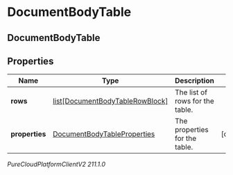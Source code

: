 # DocumentBodyTable

## DocumentBodyTable

## Properties

|Name | Type | Description | Notes|
|------------ | ------------- | ------------- | -------------|
| **rows** | [list[DocumentBodyTableRowBlock]](DocumentBodyTableRowBlock) | The list of rows for the table. | |
| **properties** | [DocumentBodyTableProperties](DocumentBodyTableProperties) | The properties for the table. | [optional] |



_PureCloudPlatformClientV2 211.1.0_
